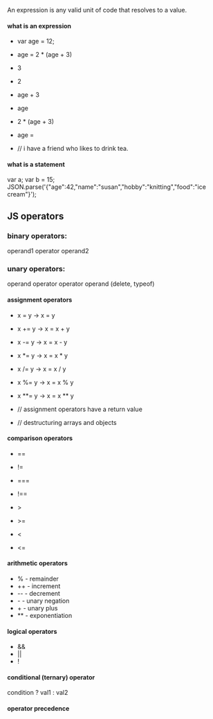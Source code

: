 An expression is any valid unit of code that resolves to a value.

#### what is an expression
- var age = 12;

- age = 2 * (age + 3)
- 3
- 2
- age + 3
- age
- 2 * (age + 3)
- age = 

- // i have a friend who likes to drink tea.

#### what is a statement
var a;
var b = 15;
JSON.parse('{"age":42,"name":"susan","hobby":"knitting","food":"ice cream"}');


## JS operators
### binary operators:
operand1 operator operand2
### unary operators:
operand operator
operator operand (delete, typeof)

#### assignment operators
- x = y -> x = y
- x += y ->	x = x + y
- x -= y ->	x = x - y
- x *= y ->	x = x * y
- x /= y ->	x = x / y
- x %= y ->	x = x % y
- x **= y -> x = x ** y

- // assignment operators have a return value
- // destructuring arrays and objects


#### comparison operators
- ==
- !=

- ===
- !==

- \>
- \>=

- \<
- \<=

#### arithmetic operators
- % - remainder
- ++ - increment
- -- - decrement
- \- - unary negation
- \+ - unary plus
- ** - exponentiation

#### logical operators
- &&
- ||
- !


#### conditional (ternary) operator
condition ? val1 : val2

#### operator precedence
